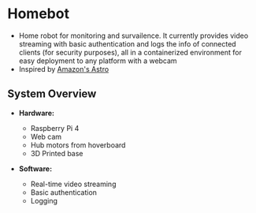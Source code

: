 # Homebot

 - Home robot for monitoring and survailence. It currently provides video streaming with basic authentication and logs the info of connected clients (for security purposes), all in a containerized environment for easy deployment to any platform with a webcam
 - Inspired by [Amazon's Astro](https://www.amazon.com/Introducing-Amazon-Astro/dp/B078NSDFSB)

## System Overview

 - **Hardware:**

    - Raspberry Pi 4
    - Web cam
    - Hub motors from hoverboard
    - 3D Printed base

- **Software:**

    - Real-time video streaming
    - Basic authentication
    - Logging 
